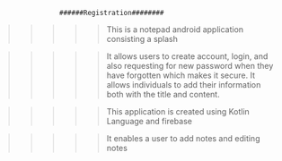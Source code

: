                     ######Registration########

>>>>>This is a notepad android application consisting a splash


>>>>>It allows users to create account, login, and also requesting for new password when 
they have forgotten which makes it secure. It allows individuals to add their information both with the title and content.


>>>>>This application is created using Kotlin Language and firebase



>>>>>It enables a user to add notes and editing notes
